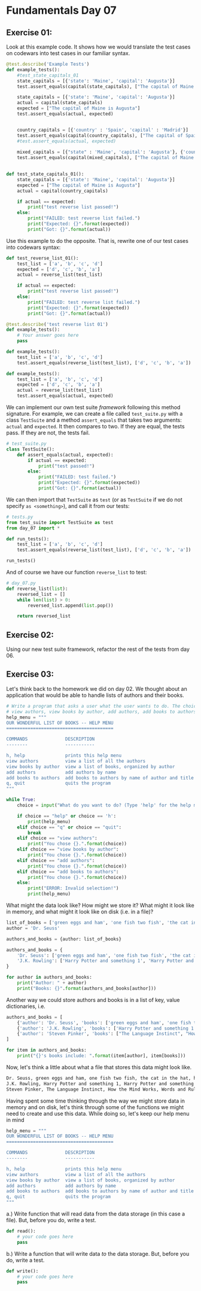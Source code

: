 # Fundamentals Day 07  

## Exercise 01:
Look at this example code. It shows how we would translate the test cases on codewars into test cases in our familiar syntax.

```python
@test.describe('Example Tests')
def example_tests():
    #test_state_capitals_01
    state_capitals = [{'state': 'Maine', 'capital': 'Augusta'}]
    test.assert_equals(capital(state_capitals), ["The capital of Maine is Augusta"]);

    state_capitals = [{'state': 'Maine', 'capital': 'Augusta'}]
    actual = capital(state_capitals)
    expected = ["The capital of Maine is Augusta"]
    test.assert_equals(actual, expected)


    country_capitals = [{'country' : 'Spain', 'capital' : 'Madrid'}]
    test.assert_equals(capital(country_capitals), ["The capital of Spain is Madrid"])
    #test.assert_equals(actual, expected)
    
    mixed_capitals = [{"state" : 'Maine', 'capital': 'Augusta'}, {'country': 'Spain', "capital" : "Madrid"}]
    test.assert_equals(capital(mixed_capitals), ["The capital of Maine is Augusta", "The capital of Spain is Madrid"]]
    

def test_state_capitals_01():
    state_capitals = [{'state': 'Maine', 'capital': 'Augusta'}]
    expected = ["The capital of Maine is Augusta"]
    actual = capital(country_capitals)

    if actual == expected:
        print("test reverse list passed!")
    else:
        print("FAILED: test reverse list failed.")
        print("Expected: {}".format(expected))
        print("Got: {}".format(actual))
```
Use this example to do the opposite. That is, rewrite one of our test cases into codewars syntax:
```python
def test_reverse_list_01():
    test_list = ['a', 'b', 'c', 'd']
    expected = ['d', 'c', 'b', 'a']
    actual = reverse_list(test_list)

    if actual == expected:
        print("test reverse list passed!")
    else:
        print("FAILED: test reverse list failed.")
        print("Expected: {}".format(expected))
        print("Got: {}".format(actual))

@test.describe('test reverse list 01')
def example_tests():
    # Your answer goes here
    pass
```

```python
def example_tests():
    test_list = ['a', 'b', 'c', 'd']
    test.assert_equals(reverse_list(test_list), ['d', 'c', 'b', 'a'])

def example_tests():
    test_list = ['a', 'b', 'c', 'd']
    expected = ['d', 'c', 'b', 'a']
    actual = reverse_list(test_list)
    test.assert_equals(actual, expected)
```

We can implement our own test suite _framework_ following this method signature. For example, we can create a file called `test_suite.py` with a class `TestSuite` and a method `assert_equals` that takes two arguments: `actual` and `expected`. It then compares to two. If they are equal, the tests pass. If they are not, the tests fail.
```python
# test_suite.py
class TestSuite():
    def assert_equals(actual, expected):
        if actual == expected:
            print("test passed!")
        else:
            print("FAILED: test failed.")
            print("Expected: {}".format(expected))
            print("Got: {}".format(actual))
```

We can then import that `TestSuite` as `test` (or as `TestSuite` if we do not specify `as <something>`), and call it from our tests:

```python
# tests.py
from test_suite import TestSuite as test
from day_07 import *

def run_tests():
    test_list = ['a', 'b', 'c', 'd']
    test.assert_equals(reverse_list(test_list), ['d', 'c', 'b', 'a'])

run_tests()
```
And of course we have our function `reverse_list` to test:

```python
# day_07.py
def reverse_list(list):
    reversed_list = []
    while len(list) > 0:        
        reversed_list.append(list.pop())

    return reversed_list

```

## Exercise 02:

Using our new test suite framework, refactor the rest of the tests from day 06.

## Exercise 03:

Let's think back to the homework we did on day 02. We thought about an application that would be able to handle lists of authors and their books.

```python
# Write a program that asks a user what the user wants to do. The choices are:
# view authors, view books by author, add authors, add books to authors.
help_menu = """
OUR WONDERFUL LIST OF BOOKS -- HELP MENU
========================================

COMMANDS              DESCRIPTION
--------              -----------

h, help               prints this help menu
view authors          view a list of all the authors
view books by author  view a list of books, organized by author
add authors           add authors by name
add books to authors  add books to authors by name of author and title of book
q, quit               quits the program
"""

while True:
    choice = input("What do you want to do? (Type 'help' for the help menu): ")

    if choice == "help" or choice == 'h':
        print(help_menu)
    elif choice == "q" or choice == "quit":
        break
    elif choice == "view authors":
        print("You chose {}.".format(choice))
    elif choice == "view books by author":
        print("You chose {}.".format(choice))
    elif choice == "add authors":
        print("You chose {}.".format(choice))
    elif choice == "add books to authors":
        print("You chose {}.".format(choice))
    else:
        print("ERROR: Invalid selection!")
        print(help_menu)
```

What might the data look like? How might we store it? What might it look like in memory, and what might it look like on disk (i.e. in a file)?

```python
list_of_books = ['green eggs and ham', 'one fish two fish', 'the cat in the hat', 'horton hears and who']
author = 'Dr. Seuss'

authors_and_books = {author: list_of_books}

authors_and_books = {
    'Dr. Seuss': ['green eggs and ham', 'one fish two fish', 'the cat in the hat', 'horton hears and who'],
    'J.K. Rowling': ['Harry Potter and something 1', 'Harry Potter and something 2']
}

for author in authors_and_books:
    print("Author: " + author)
    print("Books: {}".format(authors_and_books[author]))


```

Another way we could store authors and books is in a list of key, value dictionaries, i.e.
```python
authors_and_books = [
    {'author': 'Dr. Seuss', 'books': ['green eggs and ham', 'one fish two fish', 'the cat in the hat', 'horton hears and who']}, 
    {'author': 'J.K. Rowling', 'books': ['Harry Potter and something 1', 'Harry Potter and something 2']}, 
    {'author': 'Steven Pinker', 'books': ["The Language Instinct", "How the Mind Works", "Words and Rules"]}
]

for item in authors_and_books:
    print("{}'s books include: ".format(item[author], item[books]))

```

Now, let's think a little about what a file that stores this data might look like.

```txt
Dr. Seuss, green eggs and ham, one fish two fish, the cat in the hat, horton hears and who
J.K. Rowling, Harry Potter and something 1, Harry Potter and something 2
Steven Pinker, The Language Instinct, How the Mind Works, Words and Rules

```

Having spent some time thinking through the way we might store data in memory and on disk, let's think through some of the functions we might need to create and use this data. While doing so, let's keep our help menu in mind

```python
help_menu = """
OUR WONDERFUL LIST OF BOOKS -- HELP MENU
========================================

COMMANDS              DESCRIPTION
--------              -----------

h, help               prints this help menu
view authors          view a list of all the authors
view books by author  view a list of books, organized by author
add authors           add authors by name
add books to authors  add books to authors by name of author and title of book
q, quit               quits the program
"""

```

a.) Write function that will read data from the data storage (in this case a file). But, before you do, write a test.

```python
def read():
    # your code goes here
    pass

```

b.) Write a function that will write data _to_ the data storage. But, before you do, write a test.

```python
def write():
    # your code goes here
    pass

```
